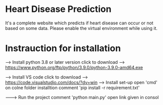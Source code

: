 # Heart Disease Prediction
It's a complete website which predicts if heart disease can occur or not based on some data. Please enable the virtual environment while using it.

# Instrauction for installation
--> Install python 3.8 or later version
    click to download --> https://www.python.org/ftp/python/3.9.0/python-3.9.0-amd64.exe
    
--> Install VS code
    click to download --> https://code.visualstudio.com/docs/?dv=win
--> Install set-up
    open 'cmd' on colne folder
    installtion comment 'pip install -r requirement.txt'
    
---> Run the project
     comment 'python main.py'
     open link given in consol
